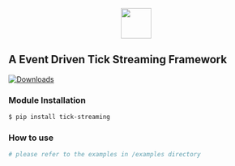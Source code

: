 <p align="center">
  <a href="http://bitsoda.com">
    <img width="60" src="https://bitsoda-static.oss-cn-shanghai.aliyuncs.com/img/Bitsoda-Logo200.jpg">
  </a>
</p>

## A Event Driven Tick Streaming Framework

[![Downloads](https://pepy.tech/badge/tick-streaming)](https://pepy.tech/project/tick-streaming)


### Module Installation

```bash
$ pip install tick-streaming
```

### How to use

```python
# please refer to the examples in /examples directory
```
